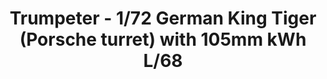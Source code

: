 ---
layout: product
title: "Trumpeter - 1/72 German King Tiger (Porsche turret) with 105mm kWh L/68"
price: "2000" 
desc: "N/A"
img_path: "/assets/img/TRU07161.jpg"
brand: "N/A"
available: false
special_offer: false
new: false
soon: false
cat: "010000"
subcat: "013400"
subsubcat: "0N/A"
sifra: "TRU07161"
popular: true
---